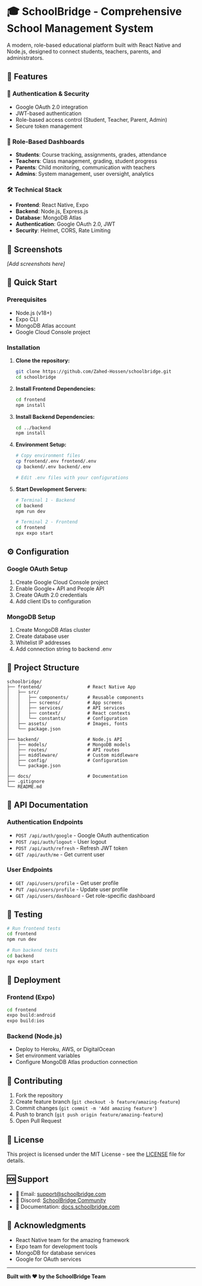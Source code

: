 # 🎓 SchoolBridge - Comprehensive School Management System

A modern, role-based educational platform built with React Native and Node.js, designed to connect students, teachers, parents, and administrators.

## 🌟 Features

### 🔐 **Authentication & Security**
- Google OAuth 2.0 integration
- JWT-based authentication
- Role-based access control (Student, Teacher, Parent, Admin)
- Secure token management

### 👥 **Role-Based Dashboards**
- **Students**: Course tracking, assignments, grades, attendance
- **Teachers**: Class management, grading, student progress
- **Parents**: Child monitoring, communication with teachers
- **Admins**: System management, user oversight, analytics

### 🛠️ **Technical Stack**
- **Frontend**: React Native, Expo
- **Backend**: Node.js, Express.js
- **Database**: MongoDB Atlas
- **Authentication**: Google OAuth 2.0, JWT
- **Security**: Helmet, CORS, Rate Limiting

## 📱 Screenshots

*[Add screenshots here]*

## 🚀 Quick Start

### Prerequisites
- Node.js (v18+)
- Expo CLI
- MongoDB Atlas account
- Google Cloud Console project

### Installation

1. **Clone the repository:**
   ```bash
   git clone https://github.com/Zahed-Hossen/schoolbridge.git
   cd schoolbridge
   ```

2. **Install Frontend Dependencies:**
   ```bash
   cd frontend
   npm install
   ```

3. **Install Backend Dependencies:**
   ```bash
   cd ../backend
   npm install
   ```

4. **Environment Setup:**
   ```bash
   # Copy environment files
   cp frontend/.env frontend/.env
   cp backend/.env backend/.env

   # Edit .env files with your configurations
   ```

5. **Start Development Servers:**
   ```bash
   # Terminal 1 - Backend
   cd backend
   npm run dev

   # Terminal 2 - Frontend
   cd frontend
   npx expo start
   ```

## ⚙️ Configuration

### Google OAuth Setup
1. Create Google Cloud Console project
2. Enable Google+ API and People API
3. Create OAuth 2.0 credentials
4. Add client IDs to configuration

### MongoDB Setup
1. Create MongoDB Atlas cluster
2. Create database user
3. Whitelist IP addresses
4. Add connection string to backend .env

## 📁 Project Structure

```
schoolbridge/
├── frontend/                 # React Native App
│   ├── src/
│   │   ├── components/       # Reusable components
│   │   ├── screens/          # App screens
│   │   ├── services/         # API services
│   │   ├── context/          # React contexts
│   │   └── constants/        # Configuration
│   ├── assets/               # Images, fonts
│   └── package.json
│
├── backend/                  # Node.js API
│   ├── models/               # MongoDB models
│   ├── routes/               # API routes
│   ├── middleware/           # Custom middleware
│   ├── config/               # Configuration
│   └── package.json
│
├── docs/                     # Documentation
├── .gitignore
└── README.md
```

## 🔧 API Documentation

### Authentication Endpoints
- `POST /api/auth/google` - Google OAuth authentication
- `POST /api/auth/logout` - User logout
- `POST /api/auth/refresh` - Refresh JWT token
- `GET /api/auth/me` - Get current user

### User Endpoints
- `GET /api/users/profile` - Get user profile
- `PUT /api/users/profile` - Update user profile
- `GET /api/users/dashboard` - Get role-specific dashboard

## 🧪 Testing

```bash
# Run frontend tests
cd frontend
npm run dev

# Run backend tests
cd backend
npx expo start
```

## 🚀 Deployment

### Frontend (Expo)
```bash
cd frontend
expo build:android
expo build:ios
```

### Backend (Node.js)
- Deploy to Heroku, AWS, or DigitalOcean
- Set environment variables
- Configure MongoDB Atlas production connection

## 🤝 Contributing

1. Fork the repository
2. Create feature branch (`git checkout -b feature/amazing-feature`)
3. Commit changes (`git commit -m 'Add amazing feature'`)
4. Push to branch (`git push origin feature/amazing-feature`)
5. Open Pull Request

## 📄 License

This project is licensed under the MIT License - see the [LICENSE](LICENSE) file for details.

## 🆘 Support

- 📧 Email: support@schoolbridge.com
- 💬 Discord: [SchoolBridge Community](https://discord.gg/schoolbridge)
- 📖 Documentation: [docs.schoolbridge.com](https://docs.schoolbridge.com)

## 🙏 Acknowledgments

- React Native team for the amazing framework
- Expo team for development tools
- MongoDB for database services
- Google for OAuth services

---

**Built with ❤️ by the SchoolBridge Team**
